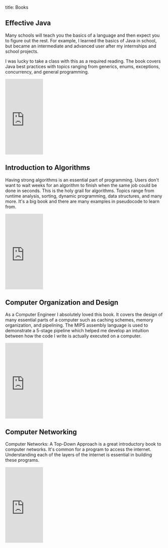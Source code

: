 title: Books

<h2>Effective Java</h2>
<p>Many schools will teach you the basics of a language and then expect you to figure out the rest.  For example, I learned the basics of Java in school, but became an intermediate and advanced user after my internships and school projects.</p>
<p>I was lucky to take a class with this as a required reading.  The book covers Java best practices with topics ranging from generics, enums, exceptions, concurrency, and general programming.</p>
<iframe src="http://rcm.amazon.com/e/cm?lt1=_blank&bc1=FFFFFF&IS2=1&bg1=FFFFFF&fc1=000000&lc1=42666B&t=csinterviewsc-20&o=1&p=8&l=as1&m=amazon&f=ifr&ref=qf_sp_asin_til&asins=0321356683" style="width:120px;height:240px;" scrolling="no" marginwidth="0" marginheight="0" frameborder="0"></iframe>
<h2>Introduction to Algorithms</h2>
<p>Having strong algorithms is an essential part of programming.  Users don't want to wait weeks for an algorithm to finish when the same job could be done in seconds.  This is the holy grail for algorithms.  Topics range from runtime analysis, sorting, dynamic programming, data structures, and many more.  It's a big book and there are many examples in pseudocode to learn from.</p>
<iframe src="http://rcm.amazon.com/e/cm?t=csinterviewsc-20&o=1&p=8&l=as1&asins=0262033844&ref=tf_til&fc1=000000&IS2=1&lt1=_blank&m=amazon&lc1=42666B&bc1=FFFFFF&bg1=FFFFFF&f=ifr" style="width:120px;height:240px;" scrolling="no" marginwidth="0" marginheight="0" frameborder="0"></iframe>
<h2>Computer Organization and Design</h2>
<p>As a Computer Engineer I absolutely loved this book.  It covers the design of many essential parts of a computer such as caching schemes, memory organization, and pipelining.  The MIPS assembly language is used to demonstrate a 5-stage pipeline which helped me develop an intuition between how the code I write is actually executed on a computer.</p>
<iframe src="http://rcm.amazon.com/e/cm?t=csinterviewsc-20&o=1&p=8&l=as1&asins=0123747503&ref=tf_til&fc1=000000&IS2=1&lt1=_blank&m=amazon&lc1=42666B&bc1=FFFFFF&bg1=FFFFFF&f=ifr" style="width:120px;height:240px;" scrolling="no" marginwidth="0" marginheight="0" frameborder="0"></iframe>
<h2>Computer Networking</h2>
<p>Computer Networks: A Top-Down Approach is a great introductory book to computer networks.  It's common for a program to access the internet.  Understanding each of the layers of the internet is essential in building these programs.</p>
<iframe src="http://rcm.amazon.com/e/cm?t=csinterviewsc-20&o=1&p=8&l=as1&asins=0132856204&ref=tf_til&fc1=000000&IS2=1&lt1=_blank&m=amazon&lc1=42666B&bc1=FFFFFF&bg1=FFFFFF&f=ifr" style="width:120px;height:240px;" scrolling="no" marginwidth="0" marginheight="0" frameborder="0"></iframe>

